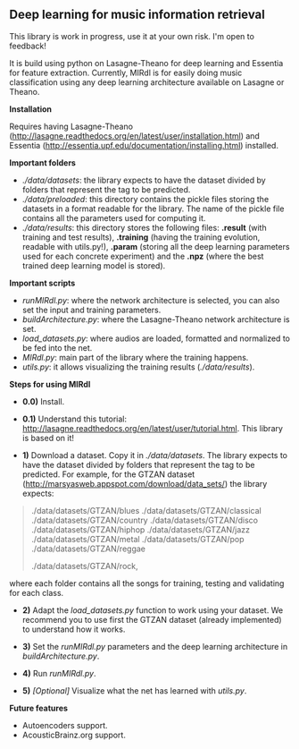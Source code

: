 Deep learning for music information retrieval
-----------------------------

This library is work in progress, use it at your own risk. I'm open to feedback!

It is build using python on Lasagne-Theano for deep learning and Essentia for feature extraction.
Currently, MIRdl is for easily doing music classification using any deep learning architecture available on Lasagne or Theano.

**Installation**
 
 Requires having Lasagne-Theano (http://lasagne.readthedocs.org/en/latest/user/installation.html) and Essentia (http://essentia.upf.edu/documentation/installing.html) installed.
 
**Important folders**
- *./data/datasets*: the library expects to have the dataset divided by folders that represent the tag to be predicted. 
- *./data/preloaded*: this directory contains the pickle files storing the datasets in a format readable for the library. The name of the pickle file contains all the parameters used for computing it.
- *./data/results*: this directory stores the following files: **.result** (with training and test results), **.training** (having the training evolution, readable with utils.py!), **.param** (storing all the deep learning parameters used for each concrete experiment) and the **.npz** (where the best trained deep learning model is stored).
 
**Important scripts**
- *runMIRdl.py*: where the network architecture is selected, you can also set the input and training parameters.
- *buildArchitecture.py*: where the Lasagne-Theano network architecture is set.
- *load_datasets.py*: where audios are loaded, formatted and normalized to be fed into the net. 
- *MIRdl.py*: main part of the library where the training happens.
- *utils.py*: it allows visualizing the training results (*./data/results*).

**Steps for using MIRdl**
- **0.0)** Install.

- **0.1)** Understand this tutorial: http://lasagne.readthedocs.org/en/latest/user/tutorial.html. This library is based on it!

- **1)** Download a dataset. Copy it in *./data/datasets*. The library expects to have the dataset divided by folders that represent the tag to be predicted. 
For example, for the GTZAN dataset (http://marsyasweb.appspot.com/download/data_sets/) the library expects:

>./data/datasets/GTZAN/blues
>./data/datasets/GTZAN/classical
>./data/datasets/GTZAN/country
>./data/datasets/GTZAN/disco
>./data/datasets/GTZAN/hiphop
>./data/datasets/GTZAN/jazz
>./data/datasets/GTZAN/metal
>./data/datasets/GTZAN/pop
>./data/datasets/GTZAN/reggae
>
>./data/datasets/GTZAN/rock,

where each folder contains all the songs for training, testing and validating for each class.

- **2)** Adapt the *load_datasets.py* function to work using your dataset. We recommend you to use first the GTZAN dataset (already implemented) to understand how it works.

- **3)** Set the *runMIRdl.py* parameters and the deep learning architecture in *buildArchitecture.py*.

- **4)** Run *runMIRdl.py*.

- **5)** *[Optional]* Visualize what the net has learned with *utils.py*.  

**Future features**
- Autoencoders support.
- AcousticBrainz.org support.



